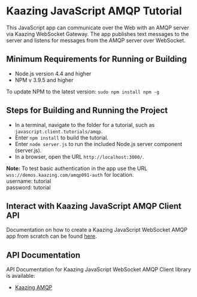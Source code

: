 # Kaazing JavaScript AMQP Tutorial

This JavaScript app can communicate over the Web with an AMQP server via Kaazing WebSocket Gateway. The app publishes text messages to the server and listens for messages from the AMQP server over WebSocket.

## Minimum Requirements for Running or Building

* Node.js version 4.4 and higher
* NPM v 3.9.5 and higher

To update NPM to the latest version:
`
sudo npm install npm -g
`

## Steps for Building and Running the Project

* In a terminal, navigate to the folder for a tutorial, such as `javascript.client.tutorials/amqp`.
* Enter `npm install` to build the tutorial.
* Enter `node server.js` to run the included Node.js server component (server.js).
* In a browser, open the URL `http://localhost:3000/`.
 
__Note:__ To test basic authentication in the app use the URL `wss://demos.kaazing.com/amqp091-auth` for location.
</br>
username: tutorial</br>
password: tutorial

## Interact with Kaazing JavaScript AMQP Client API

Documentation on how to create a Kaazing JavaScript WebSocket AMQP app from scratch can be found [here](http://kaazing.com/doc/5.0/amqp_client_docs/dev-js/o_dev_js.html).

## API Documentation

API Documentation for Kaazing JavaScript WebSocket AMQP Client library is available:

* [Kaazing AMQP](http://kaazing.com/doc/5.0/amqp_client_docs/apidoc/client/javascript/amqp/index.html)
